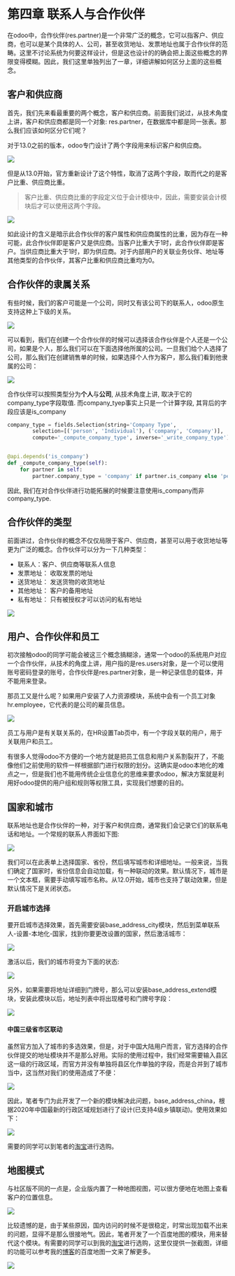 # 第四章 联系人与合作伙伴

在odoo中，合作伙伴(res.partner)是一个非常广泛的概念，它可以指客户、供应商，也可以是某个具体的人、公司，甚至收货地址、发票地址也属于合作伙伴的范畴。这里不讨论系统为何要这样设计，但是这也设计的的确会把上面这些概念的界限变得模糊。因此，我们这里单独列出了一章，详细讲解如何区分上面的这些概念。

## 客户和供应商

首先，我们先来看最重要的两个概念，客户和供应商。前面我们说过，从技术角度上讲，客户和供应商都是同一个对象: res.partner，在数据库中都是同一张表。那么我们应该如何区分它们呢？

对于13.0之前的版本，odoo专门设计了两个字段用来标识客户和供应商。

![](images/9.png)

但是从13.0开始，官方重新设计了这个特性，取消了这两个字段，取而代之的是客户比重、供应商比重。

> 客户比重、供应商比重的字段定义位于会计模块中，因此，需要安装会计模块后才可以使用这两个字段。

![](images/10.png)

如此设计的含义是暗示此合作伙伴的客户属性和供应商属性的比重，因为存在一种可能，此合作伙伴即是客户又是供应商。当客户比重大于1时，此合作伙伴即是客户。当供应商比重大于1时，即为供应商。对于内部用户的关联业务伙伴、地址等其他类型的合作伙伴，其客户比重和供应商比重均为0。

## 合作伙伴的隶属关系

有些时候，我们的客户可能是一个公司，同时又有该公司下的联系人，odoo原生支持这种上下级的关系。

![](images/17.png)

可以看到，我们在创建一个合作伙伴的时候可以选择该合作伙伴是个人还是一个公司，如果是个人，那么我们可以在下面选择他所属的公司。一旦我们给个人选择了公司，那么我们在创建销售单的时候，如果选择个人作为客户，那么我们看到他隶属的公司：

![](images/18.png)

合作伙伴可以按照类型分为**个人**与**公司**, 从技术角度上讲, 取决于它的company_type字段取值. 而company_tyep事实上只是一个计算字段, 其背后的字段应该是is_company

```python
company_type = fields.Selection(string='Company Type',
        selection=[('person', 'Individual'), ('company', 'Company')],
        compute='_compute_company_type', inverse='_write_company_type')


@api.depends('is_company')
def _compute_company_type(self):
    for partner in self:
        partner.company_type = 'company' if partner.is_company else 'person'
```

因此, 我们在对合作伙伴进行功能拓展的时候要注意使用is_company而非company_type.

## 合作伙伴的类型

前面讲过，合作伙伴的概念不仅仅局限于客户、供应商，甚至可以用于收货地址等更为广泛的概念。合作伙伴可以分为一下几种类型：

* 联系人：客户、供应商等联系人信息
* 发票地址： 收取发票的地址
* 送货地址： 发送货物的收货地址
* 其他地址： 客户的备用地址
* 私有地址： 只有被授权才可以访问的私有地址

![](images/19.png)

## 用户、合作伙伴和员工

初次接触odoo的同学可能会被这三个概念搞糊涂，通常一个odoo的系统用户对应一个合作伙伴，从技术的角度上讲，用户指的是res.users对象，是一个可以使用账号密码登录的账号，合作伙伴是res.partner对象，是一种记录信息的载体，并不能用来登录。

那员工又是什么呢？如果用户安装了人力资源模块，系统中会有一个员工对象hr.employee，它代表的是公司的雇员信息。

![](images/16.png)

员工与用户是有关联关系的，在HR设置Tab页中，有一个字段关联的用户，用于关联用户和员工。

有很多人觉得odoo不方便的一个地方就是把员工信息和用户关系割裂开了，不能像他们之前使用的软件一样根据部门进行权限的划分。这确实是odoo本地化的难点之一，但是我们也不能用传统企业信息化的思维来要求odoo，解决方案就是利用好odoo提供的用户组和规则等权限工具，实现我们想要的目的。
## 国家和城市

联系地址也是合作伙伴的一种，对于客户和供应商，通常我们会记录它们的联系电话和地址。一个常规的联系人界面如下图:

![](images/11.png)

我们可以在此表单上选择国家、省份，然后填写城市和详细地址。一般来说，当我们确定了国家时，省份信息会自动加载，有一种联动的效果。默认情况下，城市是一个文本框，需要手动填写城市名称。从12.0开始，城市也支持了联动效果，但是默认情况下是关闭状态。

### 开启城市选择

要开启城市选择效果，首先需要安装base_address_city模块，然后到菜单联系人-设置-本地化-国家，找到你要更改设置的国家，然后激活城市：

![](images/12.png)

激活以后，我们的城市将变为下面的状态:

![](images/13.png)

另外，如果需要将地址详细到门牌号，那么可以安装base_address_extend模块，安装此模块以后，地址列表中将出现楼号和门牌号字段：

![](images/20.png)

#### 中国三级省市区联动

虽然官方加入了城市的多选效果，但是，对于中国大陆用户而言，官方选择的合作伙伴提交的地址模块并不是那么好用。实际的使用过程中，我们经常需要输入县区这一级的行政区域，而官方并没有单独将县区化作单独的字段，而是合并到了城市当中，这当然对我们的使用造成了不便：

![](images/21.png)

因此，笔者专门为此开发了一个新的模块解决此问题，base_address_china，根据2020年中国最新的行政区域规划进行了设计(已支持4级乡镇联动)。使用效果如下：

![](images/22.png)

需要的同学可以到笔者的[淘宝](opensoft.taobao.com)进行选购。

## 地图模式

与社区版不同的一点是，企业版内置了一种地图视图，可以很方便地在地图上查看客户的位置信息。

![](images/14.png)

比较遗憾的是，由于某些原因，国内访问的时候不是很稳定，时常出现加载不出来的问题，显得不是那么很接地气。因此，笔者开发了一个百度地图的模块，用来替代这个模块。有需要的同学可以到我的[淘宝](opensoft.taobao.com)进行选购，这里仅提供一张截图，详细的功能可以参考我的[博客](mixoo.cn)的百度地图一文来了解更多。

![](images/15.png)